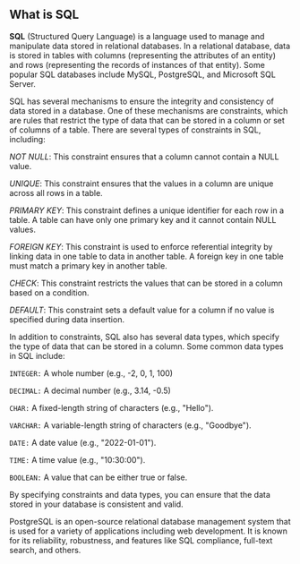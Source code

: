 ## What is SQL

**SQL** (Structured Query Language) is a language used to manage and manipulate data stored in relational databases. In a relational database, data is stored in tables with columns (representing the attributes of an entity) and rows (representing the records of instances of that entity).
Some popular SQL databases include MySQL, PostgreSQL, and Microsoft SQL Server.


SQL has several mechanisms to ensure the integrity and consistency of data stored in a database. One of these mechanisms are constraints, which are rules that restrict the type of data that can be stored in a column or set of columns of a table. There are several types of constraints in SQL, including:

*NOT NULL*: This constraint ensures that a column cannot contain a NULL value.

*UNIQUE*: This constraint ensures that the values in a column are unique across all rows in a table.

*PRIMARY KEY*: This constraint defines a unique identifier for each row in a table. A table can have only one primary key and it cannot contain NULL values.

*FOREIGN KEY*: This constraint is used to enforce referential integrity by linking data in one table to data in another table. A foreign key in one table must match a primary key in another table.

*CHECK*: This constraint restricts the values that can be stored in a column based on a condition.

*DEFAULT*: This constraint sets a default value for a column if no value is specified during data insertion.

In addition to constraints, SQL also has several data types, which specify the type of data that can be stored in a column. Some common data types in SQL include:

`INTEGER:` A whole number (e.g., -2, 0, 1, 100)

`DECIMAL:` A decimal number (e.g., 3.14, -0.5)

`CHAR:` A fixed-length string of characters (e.g., "Hello").

`VARCHAR:` A variable-length string of characters (e.g., "Goodbye").

`DATE:` A date value (e.g., "2022-01-01").

`TIME:` A time value (e.g., "10:30:00").

`BOOLEAN:` A value that can be either true or false.

By specifying constraints and data types, you can ensure that the data stored in your database is consistent and valid.

PostgreSQL is an open-source relational database management system that is used for a variety of applications including web development. It is known for its reliability, robustness, and features like SQL compliance, full-text search, and others.